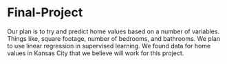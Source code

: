 # Final-Project

Our plan is to try and predict home values based on a number of variables. Things like, square footage, number of bedrooms, and bathrooms. We plan to use linear regression in supervised learning. We found data for home values in Kansas City that we believe will work for this project.
